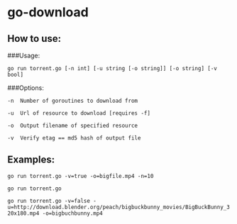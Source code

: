 # go-download
## How to use:
###Usage:

`go run torrent.go [-n int] [-u string [-o string]] [-o string] [-v bool]`

###Options:

	-n	Number of goroutines to download from
	
	-u	Url of resource to download [requires -f]

	-o 	Output filename of specified resource

	-v	Verify etag == md5 hash of output file

## Examples:
`go run torrent.go -v=true -o=bigfile.mp4 -n=10`

`go run torrent.go`

`go run torrent.go -v=false -u=http://download.blender.org/peach/bigbuckbunny_movies/BigBuckBunny_320x180.mp4 -o=bigbuchbunny.mp4`